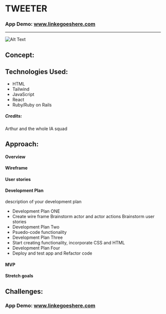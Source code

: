 # TWEETER

### App Demo: www.linkegoeshere.com

---
![Alt Text](https://media.giphy.com/media/l3q2wCnKRThy8ltxS/giphy.gif)



## Concept:



## Technologies Used:

* HTML
* Tailwind
* JavaScript 
* React
* Ruby/Ruby on Rails


##### Credits:

  Arthur and the whole IA squad

## Approach:

#### Overview


#### Wireframe




#### User stories

 

#### Development Plan 

description of your development plan 

* Development Plan  ONE
* Create wire frame Brainstorm actor and actor actions Brainstorm user stories
* Development Plan  Two
* Psuedo-code functionality
* Development Plan  Three 
* Start creating functionality, incorporate CSS and HTML
* Development Plan  Four
* Deploy and test app and Refactor code

#### MVP



#### Stretch goals



## Challenges:




### App Demo: www.linkegoeshere.com



